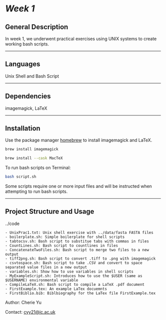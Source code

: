 # *Week 1*


## General Description

In week 1, we underwent practical exercises using UNIX systems to create working bash scripts.

***

## Languages
Unix Shell and Bash Script

***
## Dependencies
imagemagick, LaTeX

***
## Installation

Use the package manager [homebrew](https://brew.sh/) to install imagemagick and LaTeX.

```bash
brew install imagemagick
```

```bash
brew install --cask MacTeX 
```

To run bash scripts on Terminal:

```bash
bash script.sh
```

Some scripts require one or more input files and will be instructed when attempting to run bash scripts. 

***
## Project Structure and Usage

../code

    - UnixPrac1.txt: Unix shell exercise with ../data/fasta FASTA files
    - boilerplate.sh: Simple boilerplate for shell scripts 
    - tabtocsv.sh: Bash script to substitue tabs with commas in files
    - CountLines.sh: Bash script to countlines in files
    - ConcatenateTwoFiles.sh: Bash script to merge two files to a new output
    - tiff2png.sh: Bash script to convert .tiff to .png with imagemagick
    - csvtospace.sh: Bash script to take .CSV and convert to space separated value files in a new output 
    - variables.sh: Show how to use variables in shell scripts
    - MyExampleScript.sh: Introduces how to use the $USER (same as $USERNAME) environmental variable
    - CompileLaTeX.sh: Bash script to compile a LaTeX .pdf document 
    - FirstExample.tex: An example LaTex docuemnts 
    - FirstBiblio.bib: Biblbiography for the LaTex file FirstExample.tex

Author: Cherie Yu

Contact: cyy21@ic.ac.uk
